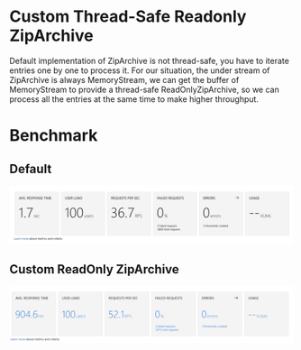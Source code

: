 # Custom Thread-Safe Readonly ZipArchive
Default implementation of ZipArchive is not thread-safe, you have to iterate entries one by one to process it.
For our situation, the under stream of ZipArchive is always MemoryStream, we can get the buffer of MemoryStream
to provide a thread-safe ReadOnlyZipArchive, so we can process all the entries at the same time to make higher throughput.

# Benchmark
## Default
![Default ZipArchive](images/defaultzip.PNG)
## Custom ReadOnly ZipArchive
![Custom ReadOnly ZipArchive](images/customreadonlyzip.PNG)